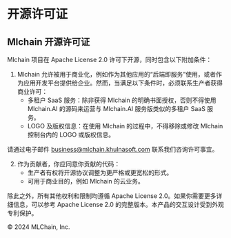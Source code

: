 # 开源许可证

## Mlchain 开源许可证

Mlchain 项目在 Apache License 2.0 许可下开源，同时包含以下附加条件：

1. Mlchain 允许被用于商业化，例如作为其他应用的“后端即服务”使用，或者作为应用开发平台提供给企业。然而，当满足以下条件时，必须联系生产者获得商业许可：
   * 多租户 SaaS 服务：除非获得 Mlchain 的明确书面授权，否则不得使用 Mlchain.AI 的源码来运营与 Mlchain.AI 服务版类似的多租户 SaaS 服务。
   * LOGO 及版权信息：在使用 Mlchain 的过程中，不得移除或修改 Mlchain 控制台内的 LOGO 或版权信息。

请通过电子邮件 [business@mlchain.khulnasoft.com](mailto:business@mlchain.khulnasoft.com) 联系我们咨询许可事宜。

2. 作为贡献者，你应同意你贡献的代码：
   * 生产者有权将开源协议调整为更严格或更宽松的形式。
   * 可用于商业目的，例如 Mlchain 的云业务。

除此之外，所有其他权利和限制均遵循 Apache License 2.0。如果你需要更多详细信息，可以参考 Apache License 2.0 的完整版本。本产品的交互设计受到外观专利保护。

© 2024 MLChain, Inc.
